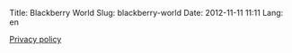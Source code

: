 Title: Blackberry World
Slug: blackberry-world
Date: 2012-11-11 11:11
Lang: en

[Privacy policy]({filename}/pages/blackberry-world/policy.markdown)